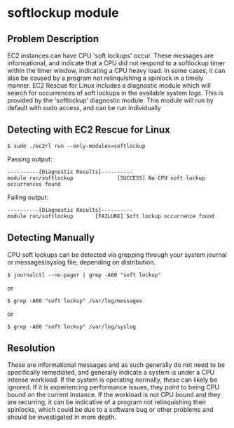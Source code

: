 # softlockup module

## Problem Description

EC2 instances can have CPU 'soft lockups' occur. These messages are informational, and indicate that a CPU did not respond to a softlockup timer within the timer window, indicating a CPU heavy load. In some cases, it can also be caused by a program not relinquishing a spinlock in a timely manner. EC2 Rescue for Linux includes a diagnostic module which will search for occurrences of soft lockups in the available system logs.  This is provided by the 'softlockup' diagnostic module.  This module will run by default with sudo access, and can be run individually

## Detecting with EC2 Rescue for Linux

```commandline
$ sudo ./ec2rl run --only-modules=softlockup
```

Passing output:

```commandline
----------[Diagnostic Results]----------
module run/softlockup              [SUCCESS] No CPU soft lockup occurrences found
```

Failing output:

```commandline
----------[Diagnostic Results]----------
module run/softlockup       [FAILURE] Soft lockup occurrence found
```

## Detecting Manually

CPU soft lockups can be detected via grepping through your system journal or messages/syslog file, depending on distribution.

```commandline
$ journalctl --no-pager | grep -A60 "soft lockup"
```

or

```commandline
$ grep -A60 "soft lockup" /var/log/messages
```

or

```commandline
$ grep -A60 "soft lockup" /var/log/syslog
```

## Resolution

These are informational messages and as such generally do not need to be specifically remediated, and generally indicate a system is under a CPU intense workload. If the system is operating normally, these can likely be ignored. If it is experiencing performance issues, they point to being CPU bound on the current instance. If the workload is not CPU bound and they are recurring, it can be indicative of a program not relinquishing their spinlocks, which could be due to a software bug or other problems and should be investigated in more depth.
